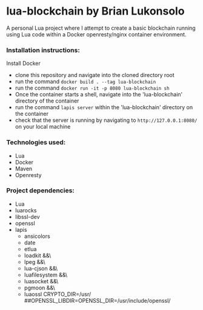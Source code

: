 # lua-blockchain by Brian Lukonsolo
 A personal Lua project where I attempt to create a basic blockchain running using Lua code within a Docker openresty/nginx container environment.
 
### Installation instructions:
 
 Install Docker
 - clone this repository and navigate into the cloned directory root
 - run the command `docker build . --tag lua-blockchain`
 - run the command `docker run -it -p 8080 lua-blockchain sh`
 - Once the container starts a shell, navigate into the 'lua-blockchain' directory of the container
 - run the command `lapis server` within the 'lua-blockchain' directory on the container
 - check that the server is running by navigating to `http://127.0.0.1:8080/` on your local machine
 
### Technologies used:
 
 - Lua
 - Docker
 - Maven
 - Openresty

### Project dependencies:

 - Lua
 - luarocks
 - libssl-dev
 - openssl
 - lapis
    - ansicolors
    - date
    - etlua
    - loadkit &&\
    - lpeg &&\
    - lua-cjson &&\
    - luafilesystem &&\
    - luasocket &&\
    - pgmoon &&\
    - luaossl CRYPTO_DIR=/usr/ ##OPENSSL_LIBDIR=OPENSSL_DIR=/usr/include/openssl/



